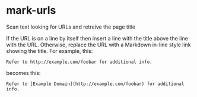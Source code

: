 # mark-urls
Scan text looking for URLs and retreive the page title

If the URL is on a line by itself then insert a line with the title above the line with the URL.  Otherwise, replace the URL with a Markdown
in-line style link showing the title.  For example, this:

    Refer to http://example.com/foobar for additional info.

becomes this:

    Refer to [Example Domain](http://example.com/foobar) for additional info.
